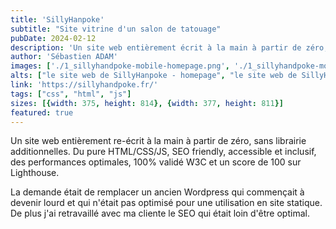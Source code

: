```yaml
---
title: 'SillyHanpoke'
subtitle: "Site vitrine d'un salon de tatouage"
pubDate: 2024-02-12
description: 'Un site web entièrement écrit à la main à partir de zéro, sans librairie additionnelles. '
author: 'Sébastien ADAM'
images: ['./1_sillyhandpoke-mobile-homepage.png', './1_sillyhandpoke-mobile-gallery.png']
alts: ["le site web de SillyHanpoke - homepage", "le site web de SillyHanpoke - gallery photo"]
link: 'https://sillyhandpoke.fr/'
tags: ["css", "html", "js"]
sizes: [{width: 375, height: 814}, {width: 377, height: 811}]
featured: true
---
```


Un site web entièrement re-écrit à la main à partir de zéro, sans librairie additionnelles. Du pure HTML/CSS/JS, SEO friendly, accessible et inclusif, des performances optimales, 100% validé W3C et un score de 100 sur Lighthouse.

La demande était de remplacer un ancien Wordpress qui commençait à devenir lourd et qui n'était pas optimisé pour une utilisation en site statique. De plus j'ai retravaillé avec ma cliente le SEO qui était loin d'être optimal.
